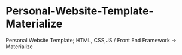 # Personal-Website-Template-Materialize
Personal Website Template; HTML, CSS,JS / Front End Framework -> Materialize
